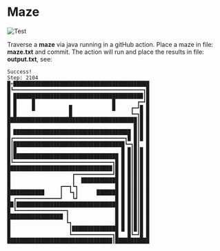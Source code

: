 # Maze

![Test](https://github.com/philiprbrenan/maze/workflows/Test/badge.svg)

Traverse a **maze** via java running in a gitHub action.  Place a maze in file: **maze.txt** and commit.  The action will run and place the results in file: **output.txt**, see:
```
Success!
Step: 2104
█+████████████████████████████████████████████
█┗━━━━━━━━━━━━━━━━━━━━━━━━━━━━━━━━━━━━━━━━━━┓█
█ ██████████████████████████████████████████┃█
█ █     █                         █       ┏━┛█
█ █     █           █             █     ┏━┛█ █
█ █                 █                   ┗━┓█ █
██████████████████████████████████████████┃█ █
█                                        █┃█ █
█ ██████████████████████████████████████ █┃█ █
█┏━━━━━━━━━━━━━━━━━━━━━━━━━━━━━━━━━━━━┓█ █┃█ █
█┃████████████████████████████████████┗━┓█┃  █
█┃█                                  █ █┃█┃█ █
█┃██████████████████████████████████ █ █┃█┃█ █
█┗━━━━━━━━━━━━━━━━━━━━━━━━━━━━━━━━┓█ █ █┃█┃█ █
██████████████████████████████████┃█ █ █┃█┃█ █
█                    ┏━━━━━━━━━━━━┛█ █ █┃█┃█ █
█                    ┃  ████████████ █ █┃█┃█ █
█                ┏━━┓┗┓            █ █ █┃█┃█ █
████████████     ┃  ┗┓┃      ███████ █ █┃█┃█ █
█ ┏━━━━━━━━━━━━━━┛   ┗┛            █ █ █┃█┃█ █
██┃█████████████████████████████████ █ █┃█┃█ █
█ ┗━━━━━━━━━━━━━━━━┓               █ █ █┃█┃█ █
██████████████████ ┃               █ █ █┃█┃█ █
█                  ┗┓              █ █ █┃█┃█ █
█                   ┃███████████████ █ █┃█┃█ █
█                   ┗━━━━━━━━━━━━━┓█   █┗━┛█ █
██████████████████████████████████┃███████████
```
